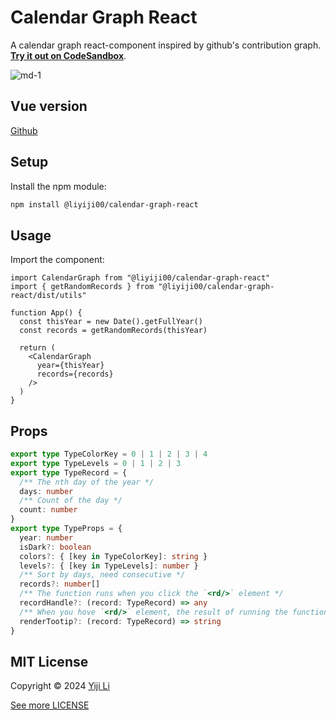 # Calendar Graph React

A calendar graph react-component inspired by github's contribution graph. [**Try it out on CodeSandbox**](https://codesandbox.io/p/devbox/demo-calendar-graph-react-gx3gkg).

![md-1](https://llx.cool/calendar-graph/md-1.png)

## Vue version

[Github](https://github.com/liyiji00/calendar-graph-vue)

## Setup

Install the npm module:

```bash
npm install @liyiji00/calendar-graph-react
```

## Usage

Import the component:

```tsx
import CalendarGraph from "@liyiji00/calendar-graph-react"
import { getRandomRecords } from "@liyiji00/calendar-graph-react/dist/utils"

function App() {
  const thisYear = new Date().getFullYear()
  const records = getRandomRecords(thisYear)

  return (
    <CalendarGraph
      year={thisYear}
      records={records}
    />
  )
}
```

## Props

```ts
export type TypeColorKey = 0 | 1 | 2 | 3 | 4
export type TypeLevels = 0 | 1 | 2 | 3
export type TypeRecord = {
  /** The nth day of the year */
  days: number
  /** Count of the day */
  count: number
}
export type TypeProps = {
  year: number
  isDark?: boolean
  colors?: { [key in TypeColorKey]: string }
  levels?: { [key in TypeLevels]: number }
  /** Sort by days, need consecutive */
  records?: number[]
  /** The function runs when you click the `<rd/>` element */
  recordHandle?: (record: TypeRecord) => any
  /** When you hove `<rd/>` element, the result of running the function is displayed */
  renderTootip?: (record: TypeRecord) => string
}
```

## MIT License

Copyright &copy; 2024 [Yiji Li](https://liyiji00.github.io)

[See more LICENSE](./LICENSE)
